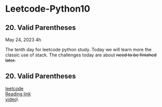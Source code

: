 # Leetcode-Python10

## 20. Valid Parentheses

May 24, 2023  4h

The tenth day for leetcode python study. Today we will learn more the classic use of stack.
The challenges today are about ~~need to be finished later.~~

## 20. Valid Parentheses
[leetcode](https://leetcode.com/problems/valid-parentheses/)\
[Reading link](https://github.com/youngyangyang04/leetcode-master/blob/master/problems/0020.%E6%9C%89%E6%95%88%E7%9A%84%E6%8B%AC%E5%8F%B7.md)\
[video](https://www.bilibili.com/video/BV1AF411w78g/?spm_id_from=pageDriver&vd_source=63f26efad0d35bcbb0de794512ac21f3)\

